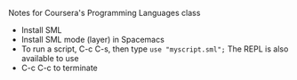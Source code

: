 Notes for Coursera's Programming Languages class

- Install SML
- Install SML mode (layer) in Spacemacs
- To run a script, C-c C-s, then type `use "myscript.sml";` The REPL is also available to use
- C-c C-c to terminate
